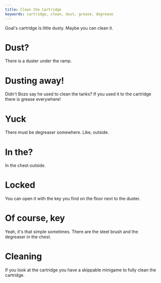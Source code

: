 ```yaml
---
title: Clean the Cartridge
keywords: cartridge, clean, dust, grease, degrease
---
```


Goal's cartridge is little dusty. Maybe you can clean it.

# Dust?
There is a duster under the ramp.

# Dusting away!
Didn't Bozo say he used to clean the tanks? If you used it to the cartridge there is grease everywhere!

# Yuck
There must be degreaser somewhere. Like, outside.

# In the?
In the chest outside.

# Locked
You can open it with the key you find on the floor next to the duster.

# Of course, key
Yeah, it's that simple sometimes. There are the steel brush and the degreaser in the chest.

# Cleaning
If you look at the cartridge you have a skippable minigame to fully clean the cartridge.